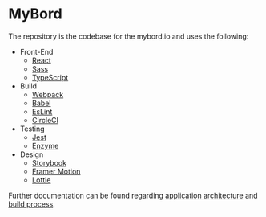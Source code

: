 # MyBord

The repository is the codebase for the mybord.io and uses the following:

  * Front-End
    * [React](https://reactjs.org)
    * [Sass](https://sass-lang.com)
    * [TypeScript](https://www.typescriptlang.org)
  * Build  
    * [Webpack](https://webpack.js.org)
    * [Babel](https://babeljs.io)
    * [EsLint](https://eslint.org)
    * [CircleCI](https://circleci.com)
  * Testing  
    * [Jest](https://jestjs.io)
    * [Enzyme](https://airbnb.io/enzyme/)
  * Design
    * [Storybook](https://storybook.js.org)
    * [Framer Motion](https://www.framer.com/motion/)
    * [Lottie](https://airbnb.io/lottie/#/)

Further documentation can be found regarding [application architecture](https://github.com/jimmy-e/mybord/tree/master/docs/architecture.md)
and [build process](https://github.com/jimmy-e/mybord/tree/master/docs/build.md).
